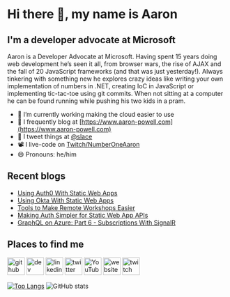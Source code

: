 # Hi there 👋, my name is Aaron

## I'm a developer advocate at Microsoft

Aaron is a Developer Advocate at Microsoft. Having spent 15 years doing web development he’s seen it all, from browser wars, the rise of AJAX and the fall of 20 JavaScript frameworks (and that was just yesterday!). Always tinkering with something new he explores crazy ideas like writing your own implementation of numbers in .NET, creating IoC in JavaScript or implementing tic-tac-toe using git commits. When not sitting at a computer he can be found running while pushing his two kids in a pram.

- 🔭 I’m currently working making the cloud easier to use
- 📄 I frequently blog at [https://www.aaron-powell.com](https://www.aaron-powell.com)
- 📣 I tweet things at [@slace](https://twitter.com/slace)
- 📽 I live-code on [Twitch/NumberOneAaron](https://www.twitch.tv/numberoneaaron)
- 😄 Pronouns: he/him

## Recent blogs

<!--START_SECTION:posts-->
* [Using Auth0 With Static Web Apps](https:&#x2F;&#x2F;www.aaron-powell.com&#x2F;posts&#x2F;2021-05-13-using-auth0-with-static-web-apps&#x2F;)
* [Using Okta With Static Web Apps](https:&#x2F;&#x2F;www.aaron-powell.com&#x2F;posts&#x2F;2021-05-13-using-okta-with-static-web-apps&#x2F;)
* [Tools to Make Remote Workshops Easier](https:&#x2F;&#x2F;www.aaron-powell.com&#x2F;posts&#x2F;2021-04-29-tools-to-make-remote-workshops-easier&#x2F;)
* [Making Auth Simpler for Static Web App APIs](https:&#x2F;&#x2F;www.aaron-powell.com&#x2F;posts&#x2F;2021-03-30-making-auth-simpler-for-static-web-app-apis&#x2F;)
* [GraphQL on Azure: Part 6 - Subscriptions With SignalR](https:&#x2F;&#x2F;www.aaron-powell.com&#x2F;posts&#x2F;2021-03-15-graphql-on-azure-part-6-subscriptions-with-signalr&#x2F;)
<!--END_SECTION:posts-->

## Places to find me

[<img src='https://cdn.jsdelivr.net/npm/simple-icons@3.0.1/icons/github.svg' alt='github' height='40'>](https://github.com/aaronpowell) [<img src='https://cdn.jsdelivr.net/npm/simple-icons@3.0.1/icons/dev-dot-to.svg' alt='dev' height='40'>](https://dev.to/aaronpowell) [<img src='https://cdn.jsdelivr.net/npm/simple-icons@3.0.1/icons/linkedin.svg' alt='linkedin' height='40'>](https://www.linkedin.com/in/aaron-powell-66038631/) [<img src='https://cdn.jsdelivr.net/npm/simple-icons@3.0.1/icons/twitter.svg' alt='twitter' height='40'>](https://twitter.com/slace) [<img src='https://cdn.jsdelivr.net/npm/simple-icons@3.0.1/icons/youtube.svg' alt='YouTube' height='40'>](https://www.youtube.com/channel/aaronpowelldev) [<img src='https://cdn.jsdelivr.net/npm/simple-icons@3.0.1/icons/icloud.svg' alt='website' height='40'>](https://www.aaron-powell.com) [<img src='https://cdn.jsdelivr.net/npm/simple-icons@3.0.1/icons/twitch.svg' alt='twitch' height='40'>](https://www.twitch.tv/numberoneaaron)

[![Top Langs](https://github-readme-stats.vercel.app/api/top-langs/?username=aaronpowell)](https://github.com/anuraghazra/github-readme-stats) ![GitHub stats](https://github-readme-stats.vercel.app/api?username=aaronpowell&show_icons=true)
